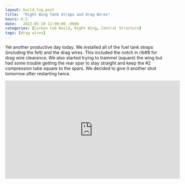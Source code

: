 ```yaml
---
layout: build_log_post
title:  "Right Wing Tank Straps and Drag Wires"
hours: 6.5
date:   2022-05-10 12:00:00 -0600
categories: [Carbon Cub Build, Right Wing, Central Structure]
tags: [drag wires]
---
```


Yet another productive day today. We installed all of the fuel tank straps (including the felt) and the drag wires. This included the notch in rib#8 for drag wire clearance. We also started trying to trammel (square) the wing but had some trouble getting the rear spar to stay straight and keep the #2 compression tube square to the spars. We decided to give it another shot tomorrow after restarting twice.

<iframe width="560" height="315" src="https://www.youtube.com/embed/xEIuGw4V9hw" title="YouTube video player" frameborder="0" allow="accelerometer; autoplay; clipboard-write; encrypted-media; gyroscope; picture-in-picture" allowfullscreen></iframe>